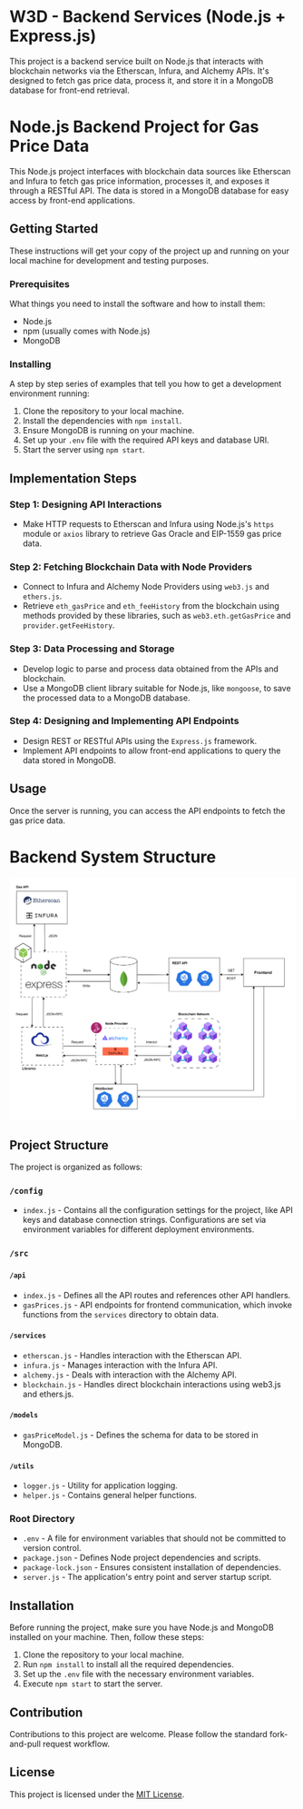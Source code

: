 # W3D - Backend Services (Node.js + Express.js)

This project is a backend service built on Node.js that interacts with blockchain networks via the Etherscan, Infura, and Alchemy APIs. It's designed to fetch gas price data, process it, and store it in a MongoDB database for front-end retrieval.

# Node.js Backend Project for Gas Price Data

This Node.js project interfaces with blockchain data sources like Etherscan and Infura to fetch gas price information, processes it, and exposes it through a RESTful API. The data is stored in a MongoDB database for easy access by front-end applications.

## Getting Started

These instructions will get your copy of the project up and running on your local machine for development and testing purposes.

### Prerequisites

What things you need to install the software and how to install them:

- Node.js
- npm (usually comes with Node.js)
- MongoDB

### Installing

A step by step series of examples that tell you how to get a development environment running:

1. Clone the repository to your local machine.
2. Install the dependencies with `npm install`.
3. Ensure MongoDB is running on your machine.
4. Set up your `.env` file with the required API keys and database URI.
5. Start the server using `npm start`.

## Implementation Steps

### Step 1: Designing API Interactions

- Make HTTP requests to Etherscan and Infura using Node.js's `https` module or `axios` library to retrieve Gas Oracle and EIP-1559 gas price data.

### Step 2: Fetching Blockchain Data with Node Providers

- Connect to Infura and Alchemy Node Providers using `web3.js` and `ethers.js`.
- Retrieve `eth_gasPrice` and `eth_feeHistory` from the blockchain using methods provided by these libraries, such as `web3.eth.getGasPrice` and `provider.getFeeHistory`.

### Step 3: Data Processing and Storage

- Develop logic to parse and process data obtained from the APIs and blockchain.
- Use a MongoDB client library suitable for Node.js, like `mongoose`, to save the processed data to a MongoDB database.

### Step 4: Designing and Implementing API Endpoints

- Design REST or RESTful APIs using the `Express.js` framework.
- Implement API endpoints to allow front-end applications to query the data stored in MongoDB.

## Usage

Once the server is running, you can access the API endpoints to fetch the gas price data.

# Backend System Structure
![Alt text](image-1.png)

## Project Structure

The project is organized as follows:

### `/config`

- `index.js` - Contains all the configuration settings for the project, like API keys and database connection strings. Configurations are set via environment variables for different deployment environments.

### `/src`

#### `/api`

- `index.js` - Defines all the API routes and references other API handlers.
- `gasPrices.js` - API endpoints for frontend communication, which invoke functions from the `services` directory to obtain data.

#### `/services`

- `etherscan.js` - Handles interaction with the Etherscan API.
- `infura.js` - Manages interaction with the Infura API.
- `alchemy.js` - Deals with interaction with the Alchemy API.
- `blockchain.js` - Handles direct blockchain interactions using web3.js and ethers.js.

#### `/models`

- `gasPriceModel.js` - Defines the schema for data to be stored in MongoDB.

#### `/utils`

- `logger.js` - Utility for application logging.
- `helper.js` - Contains general helper functions.

### Root Directory

- `.env` - A file for environment variables that should not be committed to version control.
- `package.json` - Defines Node project dependencies and scripts.
- `package-lock.json` - Ensures consistent installation of dependencies.
- `server.js` - The application's entry point and server startup script.

## Installation

Before running the project, make sure you have Node.js and MongoDB installed on your machine. Then, follow these steps:

1. Clone the repository to your local machine.
2. Run `npm install` to install all the required dependencies.
3. Set up the `.env` file with the necessary environment variables.
4. Execute `npm start` to start the server.

## Contribution

Contributions to this project are welcome. Please follow the standard fork-and-pull request workflow.

## License

This project is licensed under the [MIT License](LICENSE).
